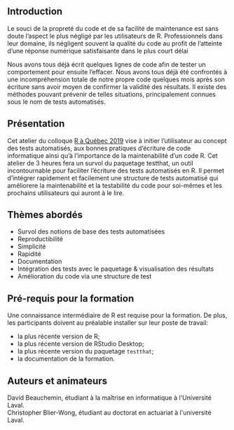 ## Introduction
Le souci de la propreté du code et de sa facilité de maintenance est sans doute l’aspect le plus négligé par les utilisateurs de R. Professionnels dans leur domaine, ils négligent souvent la qualité du code au profit de l’atteinte d’une réponse numérique satisfaisante dans le plus court délai

Nous avons tous déjà écrit quelques lignes de code afin de tester un comportement pour ensuite l’effacer. Nous avons tous déjà été confrontés à une incompréhension totale de notre propre code quelques mois après son écriture sans avoir moyen de confirmer la validité des résultats. Il existe des méthodes pouvant prévenir de telles situations, principalement connues sous le nom de tests automatisés.

## Présentation
Cet atelier du colloque [R à Québec 2019](http://raquebec.ulaval.ca/2019/event/les-tests-automatises-en-r) vise à initier l’utilisateur au concept des tests automatisés, aux bonnes pratiques d’écriture de code informatique ainsi qu’à l’importance de la maintenabilité d’un code R. Cet atelier de 3 heures fera un survol du paquetage testthat, un outil incontournable pour faciliter l’écriture des tests automatisés en R. Il permet d’intégrer rapidement et facilement une structure de tests automatisé qui améliorere la maintenabilité et la testabilité du code pour soi-mêmes et les prochains utilisateurs qui auront à le lire.

## Thèmes abordés
 - Survol des notions de base des tests automatisées
  - Reproductibilité
  - Simplicité
  - Rapidité
  - Documentation
 - Intégration des tests avec le paquetage & visualisation des résultats
 - Amélioration du code via une structure de test

## Pré-requis pour la formation
Une connaissance intermédiaire de R est requise pour la formation. De plus, les participants doivent au préalable installer sur leur poste de travail:

 - la plus récente version de R;
 - la plus récente version de RStudio Desktop;
 - la plus récente version du paquetage `testthat`;
 - la documentation de la formation.
 
## Auteurs et animateurs
David Beauchemin, étudiant à la maîtrise en informatique à l'Université Laval.    
Christopher Blier-Wong, étudiant au doctorat en actuariat à l'université Laval.
